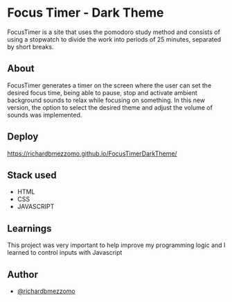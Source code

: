 
# Focus Timer - Dark Theme

FocusTimer is a site that uses the pomodoro study method and consists of using a stopwatch to divide the work into periods of 25 minutes, separated by short breaks.

## About

FocusTimer generates a timer on the screen where the user can set the desired focus time, being able to pause, stop and activate ambient background sounds to relax while focusing on something. In this new version, the option to select the desired theme and adjust the volume of sounds was implemented.

## Deploy

https://richardbmezzomo.github.io/FocusTimerDarkTheme/

## Stack used

- HTML
- CSS
- JAVASCRIPT

## Learnings

This project was very important to help improve my programming logic and I learned to control inputs with Javascript

## Author

- [@richardbmezzomo](https://github.com/RichardBMezzomo)

